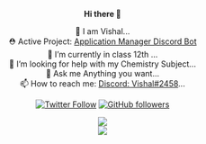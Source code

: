 <div align="center">
  
<b> Hi there 👋  </b>  

🔭 I am Vishal...  
⛑  Active Project: [Application Manager Discord Bot](https://imkrvishal.gitbook.io/application-manager)  
🌱 I’m currently in class 12th ...  
🤔 I’m looking for help with my Chemistry Subject...  
💬 Ask me Anything you want...  
📫 How to reach me: [Discord: Vishal#2458](https://discord.com/users/726287877897584673)... 

[![Twitter Follow](https://img.shields.io/twitter/follow/imkr_vishal?label=Follow)](https://twitter.com/imkr_vishal)
[![GitHub followers](https://img.shields.io/github/followers/imkr-vishal?label=Follow&style=social)](https://github.com/imkr-vishal)
<div class="center">
<img src="https://github-readme-stats.vercel.app/api?username=imkr-vishal&count_private=true&show_icons=true&theme=dracula" class="center">  
</div>
<img src="https://git.imshvishal.repl.co/git/45465464646" >
</div>

